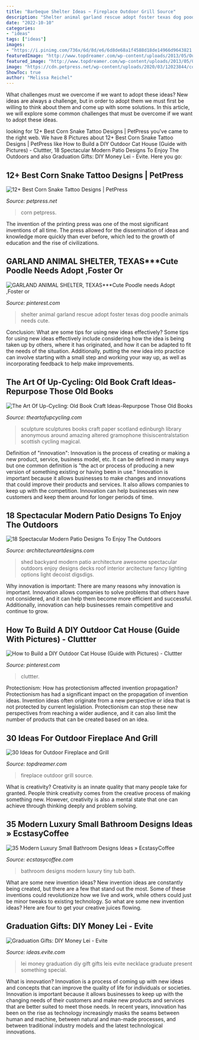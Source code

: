 ```yaml
---
title: "Barbeque Shelter Ideas ~ Fireplace Outdoor Grill Source"
description: "Shelter animal garland rescue adopt foster texas dog poodle animals needs cute"
date: "2022-10-10"
categories:
- "ideas"
tags: ["ideas"]
images:
- "https://i.pinimg.com/736x/6d/8d/e6/6d8de68a1f4588d18de14966d9643821.jpg"
featuredImage: "http://www.topdreamer.com/wp-content/uploads/2013/05/Outdoor-Fireplace-19.jpg"
featured_image: "http://www.topdreamer.com/wp-content/uploads/2013/05/Outdoor-Fireplace-19.jpg"
image: "https://cdn.petpress.net/wp-content/uploads/2020/03/12023844/corn-snake-tattoo.jpg"
ShowToc: true
author: "Melissa Reichel"
---
```



What challenges must we overcome if we want to adopt these ideas?
New ideas are always a challenge, but in order to adopt them we must first be willing to think about them and come up with some solutions. In this article, we will explore some common challenges that must be overcome if we want to adopt these ideas.

	

		
looking for 12+ Best Corn Snake Tattoo Designs | PetPress you've came to the right web. We have 8 Pictures about 12+ Best Corn Snake Tattoo Designs | PetPress like How to Build a DIY Outdoor Cat House (Guide with Pictures) - Cluttter, 18 Spectacular Modern Patio Designs To Enjoy The Outdoors and also Graduation Gifts: DIY Money Lei - Evite. Here you go:
		
    
## 12+ Best Corn Snake Tattoo Designs | PetPress

<img loading=lazy src="https://cdn.petpress.net/wp-content/uploads/2020/03/12023844/corn-snake-tattoo.jpg" onerror="this.onerror=null;this.src='https://tse2.mm.bing.net/th?id=OIP.oiK8aVotwENvTdLvxKQhMwHaK4&amp;pid=15.1';" alt="12+ Best Corn Snake Tattoo Designs | PetPress">

_Source: petpress.net_

>corn petpress. 

	

The invention of the printing press was one of the most significant inventions of all time. The press allowed for the dissemination of ideas and knowledge more quickly than ever before, which led to the growth of education and the rise of civilizations.

    
## GARLAND ANIMAL SHELTER, TEXAS***Cute Poodle Needs Adopt ,Foster Or

<img loading=lazy src="https://i.pinimg.com/736x/7f/f9/94/7ff994f726b8f72a7084703f4ccd7a01--garlands-animal-shelter.jpg" onerror="this.onerror=null;this.src='https://tse3.mm.bing.net/th?id=OIP.QkYczzF6CLttw43uVDOsNgHaNs&amp;pid=15.1';" alt="GARLAND ANIMAL SHELTER, TEXAS***Cute Poodle needs Adopt ,Foster or">

_Source: pinterest.com_

>shelter animal garland rescue adopt foster texas dog poodle animals needs cute. 

	

Conclusion: What are some tips for using new ideas effectively?
Some tips for using new ideas effectively include considering how the idea is being taken up by others, where it has originated, and how it can be adapted to fit the needs of the situation. Additionally, putting the new idea into practice can involve starting with a small step and working your way up, as well as incorporating feedback to help make improvements.

    
## The Art Of Up-Cycling: Old Book Craft Ideas-Repurpose Those Old Books

<img loading=lazy src="http://3.bp.blogspot.com/-VvL9tnN22-w/Ux9ZP_o7UII/AAAAAAAAF3k/0ooh6p0uofo/s1600/book+sculpture.jpg" onerror="this.onerror=null;this.src='https://tse1.mm.bing.net/th?id=OIP.D5JOOtd2JKBUhfI5cSRITAAAAA&amp;pid=15.1';" alt="The Art Of Up-Cycling: Old Book Craft Ideas-Repurpose Those Old Books">

_Source: theartofupcycling.com_

>sculpture sculptures books craft paper scotland edinburgh library anonymous around amazing altered gramophone thisiscentralstation scottish cycling magical. 

	

Definition of "innovation":
Innovation is the process of creating or making a new product, service, business model, etc. It can be defined in many ways but one common definition is "the act or process of producing a new version of something existing or having been in use." 
Innovation is important because it allows businesses to make changes and innovations that could improve their products and services. It also allows companies to keep up with the competition. Innovation can help businesses win new customers and keep them around for longer periods of time.

    
## 18 Spectacular Modern Patio Designs To Enjoy The Outdoors

<img loading=lazy src="https://www.architectureartdesigns.com/wp-content/uploads/2016/06/18-Spectacular-Modern-Patio-Designs-To-Enjoy-The-Outdoors-10.jpg" onerror="this.onerror=null;this.src='https://tse2.mm.bing.net/th?id=OIP.5i0KzF19Vpvv3gqTdNu_XgHaJ3&amp;pid=15.1';" alt="18 Spectacular Modern Patio Designs To Enjoy The Outdoors">

_Source: architectureartdesigns.com_

>shed backyard modern patio architecture awesome spectacular outdoors enjoy designs decks roof interior arcitecture fancy lighting options light decoist digsdigs. 

	

Why innovation is important:
There are many reasons why innovation is important. Innovation allows companies to solve problems that others have not considered, and it can help them become more efficient and successful. Additionally, innovation can help businesses remain competitive and continue to grow.

    
## How To Build A DIY Outdoor Cat House (Guide With Pictures) - Cluttter

<img loading=lazy src="https://i.pinimg.com/736x/6d/8d/e6/6d8de68a1f4588d18de14966d9643821.jpg" onerror="this.onerror=null;this.src='https://tse4.mm.bing.net/th?id=OIP.xftdIFN0BX_RMPiNyBtoWwHaE8&amp;pid=15.1';" alt="How to Build a DIY Outdoor Cat House (Guide with Pictures) - Cluttter">

_Source: pinterest.com_

>cluttter. 

	

Protectionism: How has protectionism affected invention propagation?
Protectionism has had a significant impact on the propagation of invention ideas. Invention ideas often originate from a new perspective or idea that is not protected by current legislation. Protectionism can stop these new perspectives from reaching a wider audience, and it can also limit the number of products that can be created based on an idea.

    
## 30 Ideas For Outdoor Fireplace And Grill

<img loading=lazy src="http://www.topdreamer.com/wp-content/uploads/2013/05/Outdoor-Fireplace-19.jpg" onerror="this.onerror=null;this.src='https://tse4.mm.bing.net/th?id=OIP.pdZt3U-K7wGLYBQe2Zd7mwAAAA&amp;pid=15.1';" alt="30 Ideas for Outdoor Fireplace and Grill">

_Source: topdreamer.com_

>fireplace outdoor grill source. 

	

What is creativity?
Creativity is an innate quality that many people take for granted. People think creativity comes from the creative process of making something new. However, creativity is also a mental state that one can achieve through thinking deeply and problem solving.

    
## 35 Modern Luxury Small Bathroom Designs Ideas » EcstasyCoffee

<img loading=lazy src="https://i2.wp.com/www.ecstasycoffee.com/wp-content/uploads/2016/10/Small-Bathroom-Design-Ideas-9.jpg?resize=554%2C828" onerror="this.onerror=null;this.src='https://tse3.mm.bing.net/th?id=OIP.cGhVTn5mZTJTT7ryVT9TQAHaLE&amp;pid=15.1';" alt="35 Modern Luxury Small Bathroom Designs Ideas » EcstasyCoffee">

_Source: ecstasycoffee.com_

>bathroom designs modern luxury tiny tub bath. 

	

What are some new invention ideas?
New invention ideas are constantly being created, but there are a few that stand out the most. Some of these inventions could revolutionize how we live and work, while others could just be minor tweaks to existing technology. So what are some new invention ideas? Here are four to get your creative juices flowing.

    
## Graduation Gifts: DIY Money Lei - Evite

<img loading=lazy src="http://ideas.evite.com/media/Blog-DIY-Money-Lei-JB-1200.jpg" onerror="this.onerror=null;this.src='https://tse3.mm.bing.net/th?id=OIP.lwTMuhtYmLkOEMtWMrV8kAHaLH&amp;pid=15.1';" alt="Graduation Gifts: DIY Money Lei - Evite">

_Source: ideas.evite.com_

>lei money graduation diy gift gifts leis evite necklace graduate present something special. 

	

What is innovation?
Innovation is a process of coming up with new ideas and concepts that can improve the quality of life for individuals or societies. Innovation is important because it allows businesses to keep up with the changing needs of their customers and make new products and services that are better suited to meet those needs. In recent years, innovation has been on the rise as technology increasingly masks the seams between human and machine, between natural and man-made processes, and between traditional industry models and the latest technological innovations.

